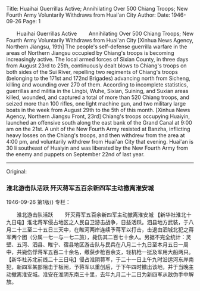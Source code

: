 Title: Huaihai Guerrillas Active; Annihilating Over 500 Chiang Troops; New Fourth Army Voluntarily Withdraws from Huai'an City
Author:
Date: 1946-09-26
Page: 1

　　Huaihai Guerrillas Active
　　Annihilating Over 500 Chiang Troops; New Fourth Army Voluntarily Withdraws from Huai'an City
    [Xinhua News Agency, Northern Jiangsu, 19th] The people's self-defense guerrilla warfare in the areas of Northern Jiangsu occupied by Chiang's troops is becoming increasingly active. The local armed forces of Sixian County, in three days from August 23rd to 25th, continuously dealt blows to Chiang's troops on both sides of the Sui River, repelling two regiments of Chiang's troops (belonging to the 171st and 172nd Brigades) advancing north from Sicheng, killing and wounding over 270 of them. According to incomplete statistics, guerrillas and militia in the Lingbi, Wuhe, Sixian, Suining, and Suxian areas killed, wounded, and captured a total of more than 520 Chiang troops, and seized more than 100 rifles, one light machine gun, and two military large boats in the week from August 29th to the 5th of this month.
    [Xinhua News Agency, Northern Jiangsu Front, 23rd] Chiang's troops occupying Huaiyin, launched an offensive south along the east bank of the Grand Canal at 9:00 am on the 21st. A unit of the New Fourth Army resisted at Banzha, inflicting heavy losses on the Chiang's troops, and then withdrew from the area at 4:00 pm, and voluntarily withdrew from Huai'an City that evening. Huai'an is 30 li southeast of Huaiyin and was liberated by the New Fourth Army from the enemy and puppets on September 22nd of last year.



<hr /> 

Original: 


### 淮北游击队活跃  歼灭蒋军五百余新四军主动撤离淮安城

1946-09-26
第1版()
专栏：

　　淮北游击队活跃
　　歼灭蒋军五百余新四军主动撤离淮安城
    【新华社淮北十九日电】淮北蒋军侵占地区之人民自卫游击战争，日益活跃。泗县地方武装，于八月二十三至二十五日三天中，在睢河两岸连续予蒋军以打击，击退由泗城北犯之蒋军两个团（分属一七一与一七二旅），毙伤其二百七十余人。另据不完全统计：灵壁、五河、泗县、睢宁、宿县地区游击队与民兵在八月二十九日至本月五日一周中，共毙伤俘蒋军五百二十余名，缴获步枪百余支，轻机枪一挺及军用大船两只。
    【新华社苏北前线二十三日电】侵占淮阴蒋军，于二十一日上午九时沿运河东岸南犯，新四军某部阻击于板闸，予蒋军以重创后，于下午四时撤出该地，并于当晚主动撤离淮安城。淮安在淮阴东南三十里，去年九月二十二日为新四军从敌伪手中解放。
